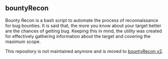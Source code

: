 ## bountyRecon

Bounty Recon is a bash script to automate the process of reconnaissance for bug bounties. It is said that, the more you know about your target better are the chances of getting bug. Keeping this in mind, the utility was created for effectively gathering information about the target and covering the maximum scope.


This repository is not maintained anymore and is moved to [bountyRecon v2](https://github.com/AdmiralGaust/bountyReconv2).
